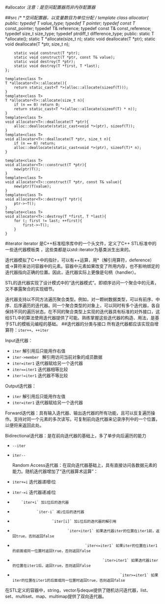 #allocator
*注意：是空间配置器而非内存配置器*

##src
	/*
	**空间配置器，以变量数目为单位分配
	*/
	template<class T>
	class allocator{
	public:
		typedef T			value_type;
		typedef T*			pointer;
		typedef const T*	const_pointer;
		typedef T&			reference;
		typedef const T&	const_reference;
		typedef size_t		size_type;
		typedef ptrdiff_t	difference_type;
	public:
		static T *allocate();
		static T *allocate(size_t n);
		static void deallocate(T *ptr);
		static void deallocate(T *ptr, size_t n);

		static void construct(T *ptr);
		static void construct(T *ptr, const T& value);
		static void destroy(T *ptr);
		static void destroy(T *first, T *last);
	};

	template<class T>
	T *allocator<T>::allocate(){
		return static_cast<T *>(alloc::allocate(sizeof(T)));
	}
	template<class T>
	T *allocator<T>::allocate(size_t n){
		if (n == 0) return 0;
		return static_cast<T *>(alloc::allocate(sizeof(T) * n));
	}
	template<class T>
	void allocator<T>::deallocate(T *ptr){
		alloc::deallocate(static_cast<void *>(ptr), sizeof(T));
	}
	template<class T>
	void allocator<T>::deallocate(T *ptr, size_t n){
		if (n == 0) return;
		alloc::deallocate(static_cast<void *>(ptr), sizeof(T)* n);
	}

	template<class T>
	void allocator<T>::construct(T *ptr){
		new(ptr)T();
	}
	template<class T>
	void allocator<T>::construct(T *ptr, const T& value){
		new(ptr)T(value);
	}
	template<class T>
	void allocator<T>::destroy(T *ptr){
		ptr->~T();
	}
	template<class T>
	void allocator<T>::destroy(T *first, T *last){
		for (; first != last; ++first){
			first->~T();
		}
	}


#iterator
iterator 是C++标准程序库中的一个头文件，定义了C++ STL标准中的一些迭代器模板类 ，这些类都是以std::iterator为基类派生出来的。

迭代器模拟了C++中的指针，可以有++运算，用*（解引用算符，deference）或->算符来访问容器中的元素。容器中元素如果改变了所用内存，也不影响绑定的迭代器指向正确的位置。因此，迭代器实际上更像是句柄（handler）。

STL的迭代器实现了设计模式中的“迭代器模式”。即顺序访问一个聚合中的元素，又不暴露聚合的实现细节。

迭代器支持以不同方法遍历聚合类型。例如，对一颗树数据类型，可以有前序、中序、后序遍历的迭代器。同一个聚合类型的对象上，可以同时有多个迭代器，各自保持不同的遍历状态。在不同的聚合类型上实现的迭代器具有标准的对外接口，这给STL中的算法使用迭代器提供了可能。熟练掌握这些迭代器的构造、用法，是基于STL的模板元编程的基础。
##迭代器的分类与接口
所有迭代器都应该实现自增算符：`iter++`、`++iter`

Input迭代器：

* `iter` 解引用后只能用作右值
* `iter->member ` 解引用访问当前对象的成员数据
* `iter=iter1` 迭代器赋给另一个迭代器
* `iter==iter1` 迭代器相等比较
* `iter!=iter1` 迭代器不等比较

Output迭代器：

* `iter` 解引用后只能用作左值
* `iter=iter1` 迭代器赋给另一个迭代器

Forward迭代器：具有输入迭代器、输出迭代器的所有功能，且可以反复遍历操作。支持对同一个元素的多次读写。可复制前向迭代器来记录序列中的一个位置，以便将来返回此处。


Bidirectional迭代器：是在前向迭代器的基础上，多了单步向后遍历的能力
        
* `--iter`
* `iter--`


    Random Access迭代器：在双向迭代器基础上，具有直接访问各数据元素的能力。随机迭代器增加了“迭代器算术运算”：
* `iter+=i` 迭代器递增i位
* `iter-=i` 迭代器递减i位
*         `iter+i` 加i位后的迭代器
*                `iter-i` 减i位后的迭代器
*                       `iter[i]` 加i位后的迭代器的解引用
*                              `iter<iter1` 如果迭代器iter的位置在iter1前，返回true，否则返回false
*                                      `iter<=iter1` 如果iter的位置在iter1的前面或同一位置时返回true，否则返回false
*                                              `iter>iter1` 如果迭代器iter的位置在iter1后，返回true，否则返回false
*                                                      `iter>=iter1` 如果iter的位置在iter1的后面或同一位置时返回true，否则返回false

在STL定义的容器中，string，vector与deque提供了随机访问迭代器，list、set、multiset、map、multimap提供了双向迭代器。